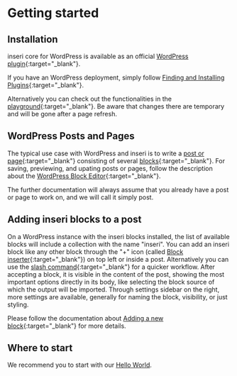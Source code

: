 # Getting started

## Installation

inseri core for WordPress is available as an official [WordPress plugin](https://wordpress.org/plugins/inseri-core/){:target="\_blank"}.

If you have an WordPress deployment, simply follow [Finding and Installing Plugins](https://wordpress.org/documentation/article/manage-plugins/#finding-and-installing-plugins-1){:target="\_blank"}.

Alternatively you can check out the functionalities in the [playground](https://inseri.swiss/playground/){:target="\_blank"}.
Be aware that changes there are temporary and will be gone after a page refresh.

## WordPress Posts and Pages

The typical use case with WordPress and inseri is to write a [post or page](https://wordpress.com/support/post-vs-page/){:target="\_blank"} consisting of several [blocks](https://wordpress.org/support/article/blocks/){:target="\_blank"}.
For saving, previewing, and upating posts or pages, follow the description about the [WordPress Block Editor](https://wordpress.org/support/article/wordpress-editor/){:target="\_blank"}.

The further documentation will always assume that you already have a post or page to work on, and we will call it simply post.

## Adding inseri blocks to a post

On a WordPress instance with the inseri blocks installed, the list of available blocks will include a collection with the name "inseri".
You can add an inseri block like any other block through the "+" icon (called [Block inserter](https://wordpress.org/documentation/article/adding-a-new-block/#what-is-the-inserter){:target="\_blank"}) on top left or inside a post. Alternatively you can use the [slash command](https://wordpress.org/documentation/article/adding-a-new-block/#slash-command){:target="\_blank"} for a quicker workflow.
After accepting a block, it is visible in the content of the post, showing the most important options directly in its body,
like selecting the block source of which the output will be imported.
Through settings sidebar on the right, more settings are available, generally for naming the block, visibility, or just styling.

Please follow the documentation about [Adding a new block](https://wordpress.org/documentation/article/adding-a-new-block/#what-is-the-inserter){:target="\_blank"} for more details.

## Where to start

We recommend you to start with our [Hello World](./tutorials/hello-world.md).
